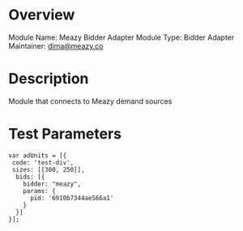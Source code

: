 # Overview

Module Name: Meazy Bidder Adapter
Module Type: Bidder Adapter
Maintainer: dima@meazy.co

# Description

Module that connects to Meazy demand sources

# Test Parameters
```
var adUnits = [{
 code: 'test-div',
 sizes: [[300, 250]],
  bids: [{
    bidder: "meazy",
    params: {
      pid: '6910b7344ae566a1'
    }
  }]
}];
```
